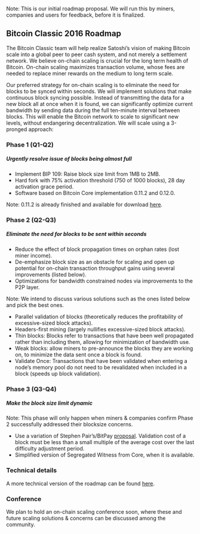Note: This is our initial roadmap proposal. We will run this by miners, companies and users for feedback, before it is finalized.

## Bitcoin Classic 2016 Roadmap

The Bitcoin Classic team will help realize Satoshi’s vision of making Bitcoin scale into a global peer to peer cash system, and not merely a settlement network. We believe on-chain scaling is crucial for the long term health of Bitcoin. On-chain scaling maximizes transaction volume, whose fees are needed to replace miner rewards on the medium to long term scale.

Our preferred strategy for on-chain scaling is to eliminate the need for blocks to be synced within seconds. We will implement solutions that make continuous block syncing possible. Instead of transmitting the data for a new block all at once when it is found, we can significantly optimize current bandwidth by sending data during the full ten-minute interval between blocks.
This will enable the Bitcoin network to scale to significant new levels, without endangering decentralization.  We will scale using a 3-pronged approach:


### Phase 1 (Q1-Q2) 
##### Urgently resolve issue of blocks being almost full

* Implement BIP 109: Raise block size limit from 1MB to 2MB.
* Hard fork with 75% activation threshold (750 of 1000 blocks), 28 day activation grace period.
* Software based on Bitcoin Core implementation 0.11.2 and 0.12.0.

Note: 0.11.2 is already finished and available for download [here](https://bitcoinclassic.com/).

### Phase 2 (Q2-Q3)
##### Eliminate the need for blocks to be sent within seconds

* Reduce the effect of block propagation times on orphan rates (lost miner income).
* De-emphasize block size as an obstacle for scaling and open up potential for on-chain transaction throughput gains using several improvements (listed below).
* Optimizations for bandwidth constrained nodes via improvements to the P2P layer.

Note: We intend to discuss various solutions such as the ones listed below and pick the best ones.

* Parallel validation of blocks (theoretically reduces the profitability of excessive-sized block attacks).
* Headers-first mining (largely nullifies excessive-sized block attacks).
* Thin blocks: Blocks refer to transactions that have been well propagated rather than including them, allowing for minimization of bandwidth use.
* Weak blocks: allow miners to pre-announce the blocks they are working on, to minimize the data sent once a block is found.
* Validate Once: Transactions that have been validated when entering a node’s memory pool do not need to be revalidated when included in a block (speeds up block validation).

### Phase 3 (Q3-Q4)
##### Make the block size limit dynamic

Note: This phase will only happen when miners & companies confirm Phase 2 successfully addressed their blocksize concerns.

* Use a variation of Stephen Pair’s/BitPay [proposal](https://medium.com/@spair/a-simple-adaptive-block-size-limit-748f7cbcfb75#.2r47u4jfc). Validation cost of a block must be less than a small multiple of the average cost over the last difficulty adjustment period.
* Simplified version of Segregated Witness from Core, when it is available.


### Technical details

A more technical version of the roadmap can be found [here](https://github.com/bitcoinclassic/documentation/blob/master/roadmap/technical2016.md).


### Conference
We plan to hold an on-chain scaling conference soon, where these and future scaling solutions & concerns can be discussed among the community.
